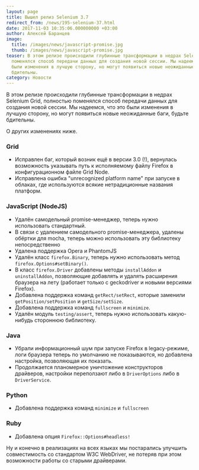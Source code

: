 ```yaml
---
layout: page
title: Вышел релиз Selenium 3.7
redirect_from: /news/195-selenium-37.html
date: 2017-11-03 10:35:06.000000000 +03:00
author: Алексей Баранцев
image:
  title: /images/news/javascript-promise.jpg
  thumb: /images/news/javascript-promise.jpg
teaser: В этом релизе происходили глубинные трансформации в недрах Selenium Grid, полностью
  поменялся способ передачи данных для создания новой сессии. Мы надеемся, что это
  были изменения в лучшую сторону, но могут появиться новые неожиданные баги, будьте
  бдительны.
category: Новости
---
```

В этом релизе происходили глубинные трансформации в недрах Selenium Grid, полностью поменялся способ передачи данных для создания новой сессии. Мы надеемся, что это были изменения в лучшую сторону, но могут появиться новые неожиданные баги, будьте бдительны.

О других изменениях ниже.

### Grid

* Исправлен баг, который возник ещё в версии 3.0 (!), вернулась возможность указывать путь к исполняемому файлу Firefox в конфигурационном файле Grid Node.
* Исправлена ошибка "unrecognized platform name" при запуске в облаках, где используются всякие нетрадиционные названия платформ.

### JavaScript (NodeJS)

* Удалён самодельный promise-менеджер, теперь нужно использовать стандартный.
* В связи с удалением самодельного promise-менеджера, удалены обёртки для mocha, теперь можно использовать эту библиотеку непосредственно
* Удалена поддержка Opera и PhantomJS
* Удалён класс `firefox.Binary`, теперь нужно использовать метод `firefox.Options#setBinary()`.
* В класс `firefox.Driver` добавлены методы `installAddon` и `uninstallAddon`, позволяющие добавлять и удалять расширения браузера на лету (работает только с geckodriver и новыми версиями Firefox).
* Добавлена поддержка команд `getRect/setRect`, которые заменили `getPosition/setPosition` и `getSize/setSize`.
* Добавлена поддержка команд `fullscreen` и `minimize`.
* Удалён модуль `testing/assert`, теперь нужно использовать какую-нибудь стороннюю библиотеку.

### Java

* Убрали информационный шум при запуске Firefox в legacy-режиме, логи браузера теперь по умолчанию не показываются, но добавлена настройка, позволяющая их показать.
* Продолжается планомерное уничтожение конструкторов драйверов, настройки переползают либо в `DriverOptions` либо в `DriverService`.

### Python

* Добавлена поддержка команд `minimize` и `fullscreen`

### Ruby

* Добавлена опция `Firefox::Options#headless!`

Ну и конечно в реализациях на всех языках мы постарались улучшить совместимость со стандартом W3C WebDriver, не потеряв при этом возможности работы со старыми драйверами.
